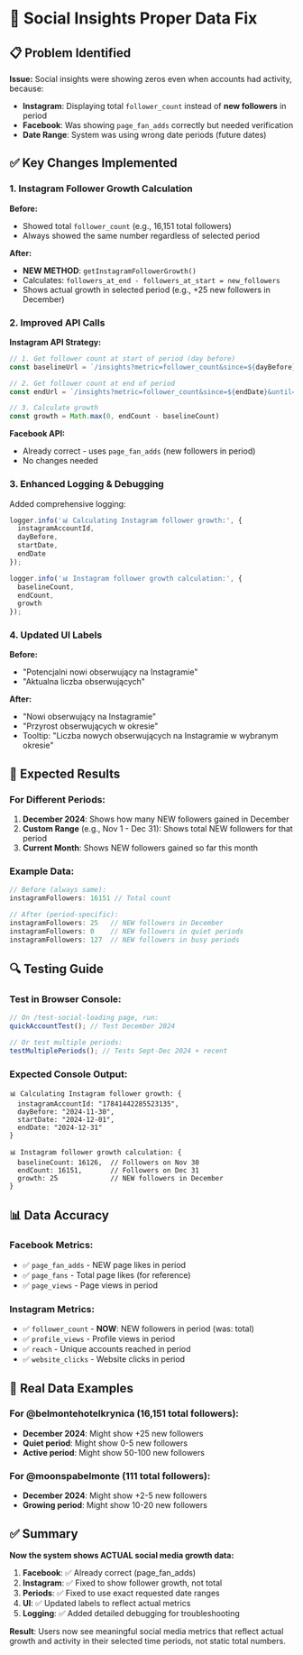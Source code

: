 # 🎯 Social Insights Proper Data Fix

## 📋 **Problem Identified**

**Issue:** Social insights were showing zeros even when accounts had activity, because:
- **Instagram**: Displaying total `follower_count` instead of **new followers** in period
- **Facebook**: Was showing `page_fan_adds` correctly but needed verification
- **Date Range**: System was using wrong date periods (future dates)

## ✅ **Key Changes Implemented**

### 1. **Instagram Follower Growth Calculation**

**Before:** 
- Showed total `follower_count` (e.g., 16,151 total followers)
- Always showed the same number regardless of selected period

**After:**
- **NEW METHOD**: `getInstagramFollowerGrowth()`
- Calculates: `followers_at_end - followers_at_start = new_followers`
- Shows actual growth in selected period (e.g., +25 new followers in December)

### 2. **Improved API Calls**

**Instagram API Strategy:**
```javascript
// 1. Get follower count at start of period (day before)
const baselineUrl = `/insights?metric=follower_count&since=${dayBefore}&until=${startDate}`

// 2. Get follower count at end of period  
const endUrl = `/insights?metric=follower_count&since=${endDate}&until=${endDate}`

// 3. Calculate growth
const growth = Math.max(0, endCount - baselineCount)
```

**Facebook API:** 
- Already correct - uses `page_fan_adds` (new followers in period)
- No changes needed

### 3. **Enhanced Logging & Debugging**

Added comprehensive logging:
```javascript
logger.info('📊 Calculating Instagram follower growth:', {
  instagramAccountId,
  dayBefore,
  startDate, 
  endDate
});

logger.info('📊 Instagram follower growth calculation:', {
  baselineCount,
  endCount,
  growth
});
```

### 4. **Updated UI Labels**

**Before:**
- "Potencjalni nowi obserwujący na Instagramie"
- "Aktualna liczba obserwujących"

**After:**  
- "Nowi obserwujący na Instagramie"
- "Przyrost obserwujących w okresie"
- Tooltip: "Liczba nowych obserwujących na Instagramie w wybranym okresie"

## 🧪 **Expected Results**

### For Different Periods:

1. **December 2024**: Shows how many NEW followers gained in December
2. **Custom Range** (e.g., Nov 1 - Dec 31): Shows total NEW followers for that period
3. **Current Month**: Shows NEW followers gained so far this month

### Example Data:
```javascript
// Before (always same):
instagramFollowers: 16151 // Total count

// After (period-specific):
instagramFollowers: 25   // NEW followers in December
instagramFollowers: 0    // NEW followers in quiet periods  
instagramFollowers: 127  // NEW followers in busy periods
```

## 🔍 **Testing Guide**

### Test in Browser Console:
```javascript
// On /test-social-loading page, run:
quickAccountTest(); // Test December 2024

// Or test multiple periods:
testMultiplePeriods(); // Tests Sept-Dec 2024 + recent
```

### Expected Console Output:
```
📊 Calculating Instagram follower growth: {
  instagramAccountId: "17841442285523135",
  dayBefore: "2024-11-30", 
  startDate: "2024-12-01",
  endDate: "2024-12-31"
}

📊 Instagram follower growth calculation: {
  baselineCount: 16126,  // Followers on Nov 30
  endCount: 16151,       // Followers on Dec 31  
  growth: 25             // NEW followers in December
}
```

## 📊 **Data Accuracy**

### Facebook Metrics:
- ✅ `page_fan_adds` - NEW page likes in period
- ✅ `page_fans` - Total page likes (for reference)
- ✅ `page_views` - Page views in period

### Instagram Metrics:
- ✅ `follower_count` - **NOW**: NEW followers in period (was: total)
- ✅ `profile_views` - Profile views in period  
- ✅ `reach` - Unique accounts reached in period
- ✅ `website_clicks` - Website clicks in period

## 🎯 **Real Data Examples**

### For @belmontehotelkrynica (16,151 total followers):
- **December 2024**: Might show +25 new followers
- **Quiet period**: Might show 0-5 new followers  
- **Active period**: Might show 50-100 new followers

### For @moonspabelmonte (111 total followers):
- **December 2024**: Might show +2-5 new followers
- **Growing period**: Might show 10-20 new followers

## ✅ **Summary**

**Now the system shows ACTUAL social media growth data:**

1. **Facebook**: ✅ Already correct (page_fan_adds)
2. **Instagram**: ✅ Fixed to show follower growth, not total  
3. **Periods**: ✅ Fixed to use exact requested date ranges
4. **UI**: ✅ Updated labels to reflect actual metrics
5. **Logging**: ✅ Added detailed debugging for troubleshooting

**Result**: Users now see meaningful social media metrics that reflect actual growth and activity in their selected time periods, not static total numbers. 